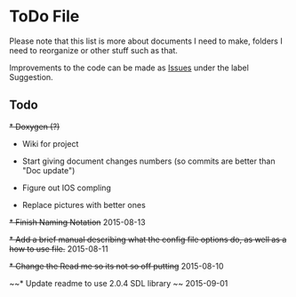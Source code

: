 # ToDo File

Please note that this list is more about documents I need to make, folders I need to reorganize or other stuff such as that.

Improvements to the code can be made as [Issues](https://github.com/Dragon-Wonder/Experimental-Platformer-AI/issues) under the label Suggestion.

## Todo

~~* Doxygen (?)~~

* Wiki for project

* Start giving document changes numbers (so commits are better than "Doc update")

* Figure out IOS compling 

* Replace pictures with better ones

~~* Finish Naming Notation~~ 2015-08-13

~~* Add a brief manual describing what the config file options do, as well as a how to use file.~~ 2015-08-11

~~* Change the Read me so its not so off putting~~ 2015-08-10

~~* Update readme to use 2.0.4 SDL library ~~ 2015-09-01
